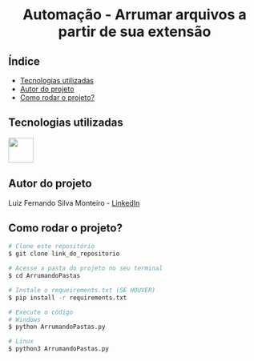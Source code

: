 <h1 align="center"> Automação - Arrumar arquivos a partir de sua extensão </h1>

## Índice
- <a href="tecnologias">Tecnologias utilizadas</a>
- <a href="autores">Autor do projeto<a/>
- <a href="rodas">Como rodar o projeto?<a/>

## Tecnologias utilizadas

<img height="50" src="https://cdn.jsdelivr.net/gh/devicons/devicon/icons/python/python-original-wordmark.svg" />
          

## Autor do projeto


Luiz Fernando Silva Monteiro - [LinkedIn](https://www.linkedin.com/in/lf-monteiro/)

## Como rodar o projeto?

```bash
# Clone este repositório
$ git clone link_do_repositorio

# Acesse a pasta do projeto no seu terminal
$ cd ArrumandoPastas

# Instale o requeirements.txt (SE HOUVER)
$ pip install -r requirements.txt

# Execute o código
# Windows
$ python ArrumandoPastas.py

# Linux
$ python3 ArrumandoPastas.py
```